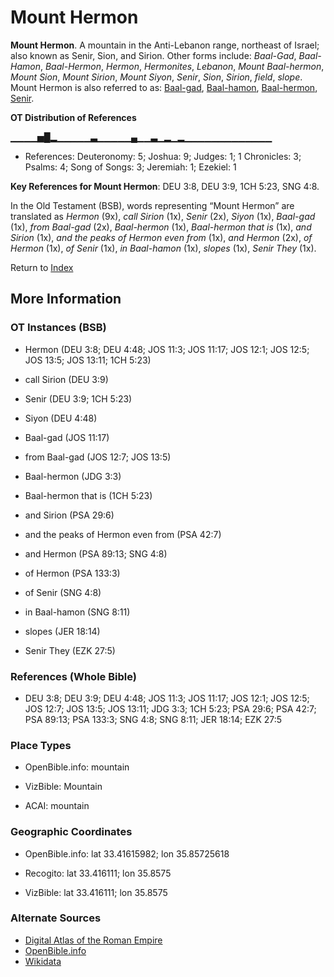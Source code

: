 # Mount Hermon
**Mount Hermon**. 
A mountain in the Anti-Lebanon range, northeast of Israel; also known as Senir, Sion, and Sirion. 
Other forms include: 
*Baal-Gad*, *Baal-Hamon*, *Baal-Hermon*, *Hermon*, *Hermonites*, *Lebanon*, *Mount Baal-hermon*, *Mount Sion*, *Mount Sirion*, *Mount Siyon*, *Senir*, *Sion*, *Sirion*, *field*, *slope*. 
Mount Hermon is also referred to as: 
[Baal-gad](Baal-gad.md), [Baal-hamon](Baal-hamon.md), [Baal-hermon](Baal-hermon.md), [Senir](Senir.md). 


**OT Distribution of References**

▁▁▁▁▅█▂▁▁▁▁▁▃▁▁▁▁▁▄▁▁▃▁▂▁▂▁▁▁▁▁▁▁▁▁▁▁▁▁
* References: Deuteronomy: 5; Joshua: 9; Judges: 1; 1 Chronicles: 3; Psalms: 4; Song of Songs: 3; Jeremiah: 1; Ezekiel: 1



**Key References for Mount Hermon**: 
DEU 3:8, DEU 3:9, 1CH 5:23, SNG 4:8. 


In the Old Testament (BSB), words representing “Mount Hermon” are translated as 
*Hermon* (9x), *call Sirion* (1x), *Senir* (2x), *Siyon* (1x), *Baal-gad* (1x), *from Baal-gad* (2x), *Baal-hermon* (1x), *Baal-hermon that is* (1x), *and Sirion* (1x), *and the peaks of Hermon even from* (1x), *and Hermon* (2x), *of Hermon* (1x), *of Senir* (1x), *in Baal-hamon* (1x), *slopes* (1x), *Senir They* (1x). 




Return to [Index](00-Index.md)

## More Information

### OT Instances (BSB)

* Hermon (DEU 3:8; DEU 4:48; JOS 11:3; JOS 11:17; JOS 12:1; JOS 12:5; JOS 13:5; JOS 13:11; 1CH 5:23)

* call Sirion (DEU 3:9)

* Senir (DEU 3:9; 1CH 5:23)

* Siyon (DEU 4:48)

* Baal-gad (JOS 11:17)

* from Baal-gad (JOS 12:7; JOS 13:5)

* Baal-hermon (JDG 3:3)

* Baal-hermon that is (1CH 5:23)

* and Sirion (PSA 29:6)

* and the peaks of Hermon even from (PSA 42:7)

* and Hermon (PSA 89:13; SNG 4:8)

* of Hermon (PSA 133:3)

* of Senir (SNG 4:8)

* in Baal-hamon (SNG 8:11)

* slopes (JER 18:14)

* Senir They (EZK 27:5)



### References (Whole Bible)

* DEU 3:8; DEU 3:9; DEU 4:48; JOS 11:3; JOS 11:17; JOS 12:1; JOS 12:5; JOS 12:7; JOS 13:5; JOS 13:11; JDG 3:3; 1CH 5:23; PSA 29:6; PSA 42:7; PSA 89:13; PSA 133:3; SNG 4:8; SNG 8:11; JER 18:14; EZK 27:5


### Place Types

* OpenBible.info: mountain

* VizBible: Mountain

* ACAI: mountain



### Geographic Coordinates

* OpenBible.info: lat 33.41615982; lon 35.85725618

* Recogito: lat 33.416111; lon 35.8575

* VizBible: lat 33.416111; lon 35.8575



### Alternate Sources

* [Digital Atlas of the Roman Empire](https://imperium.ahlfeldt.se/places/41235)
* [OpenBible.info](https://www.openbible.info/geo/ancient/a341fe8)
* [Wikidata](http://www.wikidata.org/entity/Q215471)



